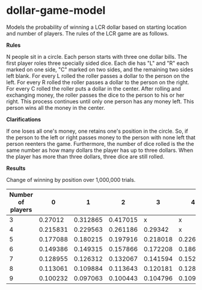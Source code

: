 # dollar-game-model
Models the probability of winning a LCR dollar based on starting location and number of players. 
The rules of the LCR game are as follows. 

**Rules**

N people sit in a circle.
Each person starts with three one dollar bills. 
The first player roles three specially sided dice.
Each die has "L" and "R" each marked on one side, "C" marked on two sides, and the remaining two sides left blank.
For every L rolled the roller passes a dollar to the person on the left. 
For every R rolled the roller passes a dollar to the person on the right.
For every C rolled the roller puts a dollar in the center.
After rolling and exchanging money, the roller passes the dice to the person to his or her right.
This process continues until only one person has any money left. 
This person wins all the money in the center. 

**Clarifications**

If one loses all one's money, one retains one's position in the circle.
So, if the person to the left or right passes money to the person with none left that person reenters the game.
Furthermore, the number of dice rolled is the the same number as how many dollars the player has up to three dollars.
When the player has more than three dollars, three dice are still rolled. 


**Results**

Change of winning by position over 1,000,000 trials.

| Number of players | 0   | 1   | 2   | 3   | 4   | 5   | 6   | 7   | 8   |
|-------------------|-----|-----|-----|-----|-----|-----|-----|-----|-----|
|3                  |0.27012|0.312865|0.417015|x|x|x|x|x|x|
|4                  |0.215831|0.229563|0.261186|0.29342|x|x|x|x|x|
|5                  |0.177088|0.180215|0.197916|0.218018|0.226763|x|x|x|x|
|6                  |0.149386|0.149315|0.157866|0.172208|0.186064|0.185161|x|x|x|
|7                  |0.128955|0.126312|0.132067|0.141594|0.152869|0.16134|0.156863|x|x|
|8                  |0.113061|0.109884|0.113643|0.120181|0.128441|0.137185|0.142253|0.135352|x|
|9                  |0.100232|0.097063|0.100443|0.104796|0.109904|0.116526|0.124323|0.127473|0.11924|


